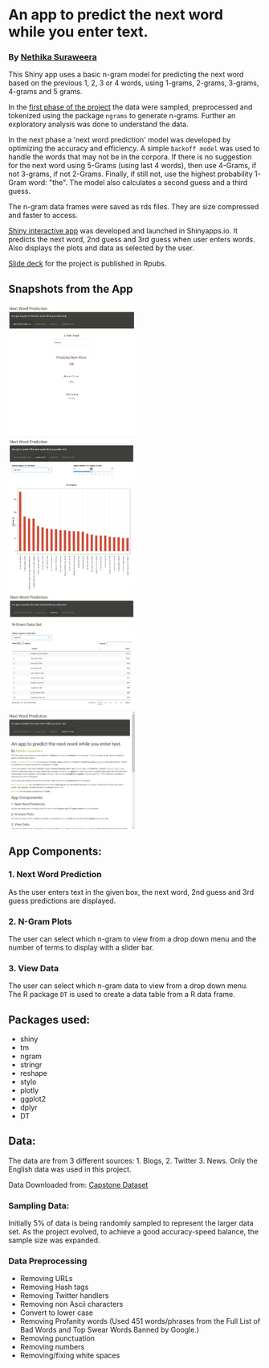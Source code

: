 # An app to predict the next word while you enter text.

### By [Nethika Suraweera](https://www.linkedin.com/in/nethika/)

This Shiny app uses a basic n-gram model for predicting the next word based on the previous 1, 2, 3 or 4 words, using 1-grams, 2-grams, 3-grams, 4-grams and 5 grams.
 
In the [first phase of the project](https://rpubs.com/nethika/milestone_report) the data were sampled, preprocessed and tokenized using the package `ngrams` to generate n-grams. Further an exploratory analysis was done to understand the data.

In the next phase a 'next word prediction' model was developed by optimizing the accuracy and efficiency. A simple `backoff model` was used to handle the words that may not be in the corpora. If there is no suggestion for the next word using 5-Grams (using last 4 words), then use 4-Grams, if not 3-grams, if not 2-Grams. Finally, if still not, use the highest probability  1-Gram word: "the". The model also calculates a second guess and a third guess.

The n-gram data frames were saved as rds files. They are size compressed and faster to access. 

[Shiny interactive app](https://nethika.shinyapps.io/Shiney_App_Next_Word/) was developed and launched in Shinyapps.io. It predicts the next word, 2nd guess and 3rd guess when user enters words. Also displays the plots and data as selected by the user.

[Slide deck](http://rpubs.com/nethika/predict_next_word)  for the project is published in Rpubs.

## Snapshots from the App

<div id="bg">
  <img src="images/app_1.png" alt="" width="50%" height="50%">
  <img src="images/app_2.png" alt="" width="50%" height="50%">
  <img src="images/app_3.png" alt="" width="50%" height="50%">
  <img src="images/app_4.png" alt="" width="50%" height="50%">

</div> 

## App Components:

### 1. Next Word Prediction

As the user enters text in the given box, the next word, 2nd guess and 3rd guess predictions are displayed.

### 2. N-Gram Plots

The user can select which n-gram to view from a drop down menu and the number of terms to display with a slider bar.

### 3. View Data 

The user can select which n-gram data to view from a drop down menu. The R package `DT` is used to create a data table from a R data frame. 

## Packages used:

- shiny
- tm
- ngram
- stringr
- reshape
- stylo
- plotly
- ggplot2
- dplyr
- DT


## Data:

The data are from 3 different sources: 1. Blogs, 2. Twitter 3. News. Only the English data was used in this project.

Data Downloaded from: [Capstone Dataset](https://d396qusza40orc.cloudfront.net/dsscapstone/dataset/Coursera-SwiftKey.zip)

### Sampling Data:
Initially 5% of data is being randomly sampled to represent the larger data set. As the project evolved, to achieve a good accuracy-speed balance, the sample size was expanded. 

### Data Preprocessing 

- Removing URLs
- Removing Hash tags
- Removing Twitter handlers
- Removing non Ascii characters
- Convert to lower case
- Removing Profanity words (Used 451 words/phrases from the Full List of Bad Words and Top Swear Words Banned by Google.)
- Removing punctuation
- Removing numbers
- Removing/fixing white spaces


